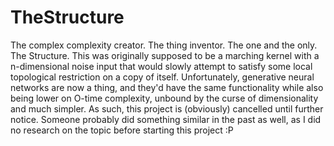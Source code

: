 # TheStructure
The complex complexity creator. The thing inventor. The one and the only. The Structure.
This was originally supposed to be a marching kernel with a n-dimensional noise input that would slowly attempt to satisfy some local topological restriction on a copy of itself. Unfortunately, generative neural networks are now a thing, and they'd have the same functionality while also being lower on O-time complexity, unbound by the curse of dimensionality and much simpler. As such, this project is (obviously) cancelled until further notice. Someone probably did something similar in the past as well, as I did no research on the topic before starting this project :P
